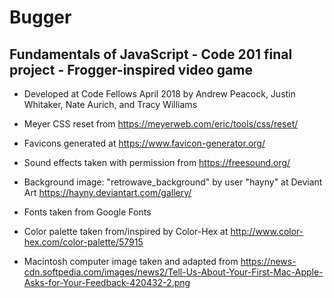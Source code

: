 # Bugger

## Fundamentals of JavaScript - Code 201 final project - Frogger-inspired video game

- Developed at Code Fellows April 2018 by Andrew Peacock, Justin Whitaker, Nate Aurich, and Tracy Williams

- Meyer CSS reset from https://meyerweb.com/eric/tools/css/reset/

- Favicons generated at https://www.favicon-generator.org/

- Sound effects taken with permission from https://freesound.org/

- Background image: "retrowave_background" by user "hayny" at Deviant Art https://hayny.deviantart.com/gallery/

- Fonts taken from Google Fonts

- Color palette taken from/inspired by Color-Hex at http://www.color-hex.com/color-palette/57915

- Macintosh computer image taken and adapted from https://news-cdn.softpedia.com/images/news2/Tell-Us-About-Your-First-Mac-Apple-Asks-for-Your-Feedback-420432-2.png
